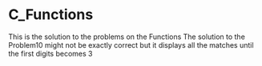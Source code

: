 # C_Functions
This is the solution to the problems on the Functions
The solution to the Problem10 might not be exactly correct but it displays all the matches until the first digits becomes 3
